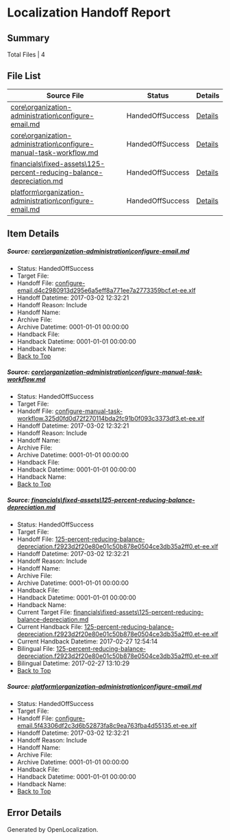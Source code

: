 # <a name='report-top'></a> Localization Handoff Report

## Summary
 Total Files | 4

## File List
 Source File | Status | Details 
 ----------- | ------ | ------- 
 [core\organization-administration\configure-email.md](https://github.com/OpenLocalizationTestOrg/AX-Docs-Sandbox/blob/996e8ca38941025ad40431bfdd9b6fc1ae2136d0/core/organization-administration/configure-email.md) | HandedOffSuccess | [Details](#eb6a149a8d49c1d60d55d56d8d1ffc67e57218cd106)
 [core\organization-administration\configure-manual-task-workflow.md](https://github.com/OpenLocalizationTestOrg/AX-Docs-Sandbox/blob/996e8ca38941025ad40431bfdd9b6fc1ae2136d0/core/organization-administration/configure-manual-task-workflow.md) | HandedOffSuccess | [Details](#c6d328ddb1b773ac77f7f6c6bd286c7d5c2e1af2109)
 [financials\fixed-assets\125-percent-reducing-balance-depreciation.md](https://github.com/OpenLocalizationTestOrg/AX-Docs-Sandbox/blob/996e8ca38941025ad40431bfdd9b6fc1ae2136d0/financials/fixed-assets/125-percent-reducing-balance-depreciation.md) | HandedOffSuccess | [Details](#3bfb270f4fb9df0e5767a907abe5bf549aad420c2813)
 [platform\organization-administration\configure-email.md](https://github.com/OpenLocalizationTestOrg/AX-Docs-Sandbox/blob/edc285a85e478df495bc355c7916f71437703bb4/platform/organization-administration/configure-email.md) | HandedOffSuccess | [Details](#77a1e2f40f125794719fc56241ab1525496b15435116)

## Item Details
##### <a name='eb6a149a8d49c1d60d55d56d8d1ffc67e57218cd106'></a> Source: [core\organization-administration\configure-email.md](https://github.com/OpenLocalizationTestOrg/AX-Docs-Sandbox/blob/996e8ca38941025ad40431bfdd9b6fc1ae2136d0/core/organization-administration/configure-email.md)
* Status: HandedOffSuccess
* Target File: 
* Handoff File: [configure-email.d4c2980913d295e6a5eff8a771ee7a2773359bcf.et-ee.xlf](https://github.com/OpenLocalizationTestOrg/AX-Docs-Sandbox.handoff/blob/b30abf3cc58b8240cd293ad67b56c153c2594a2e/ol-handoff/OpenLocalizationTestOrg/AX-Docs-Sandbox.et-ee/master/do-not-translate/configure-email.d4c2980913d295e6a5eff8a771ee7a2773359bcf.et-ee.xlf)
* Handoff Datetime: 2017-03-02 12:32:21
* Handoff Reason: Include
* Handoff Name: 
* Archive File: 
* Archive Datetime: 0001-01-01 00:00:00
* Handback File: 
* Handback Datetime: 0001-01-01 00:00:00
* Handback Name: 
* [Back to Top](#report-top)

##### <a name='c6d328ddb1b773ac77f7f6c6bd286c7d5c2e1af2109'></a> Source: [core\organization-administration\configure-manual-task-workflow.md](https://github.com/OpenLocalizationTestOrg/AX-Docs-Sandbox/blob/996e8ca38941025ad40431bfdd9b6fc1ae2136d0/core/organization-administration/configure-manual-task-workflow.md)
* Status: HandedOffSuccess
* Target File: 
* Handoff File: [configure-manual-task-workflow.325d0fd0d72f270114bda2fc91b0f093c3373df3.et-ee.xlf](https://github.com/OpenLocalizationTestOrg/AX-Docs-Sandbox.handoff/blob/b30abf3cc58b8240cd293ad67b56c153c2594a2e/ol-handoff/OpenLocalizationTestOrg/AX-Docs-Sandbox.et-ee/master/basic/configure-manual-task-workflow.325d0fd0d72f270114bda2fc91b0f093c3373df3.et-ee.xlf)
* Handoff Datetime: 2017-03-02 12:32:21
* Handoff Reason: Include
* Handoff Name: 
* Archive File: 
* Archive Datetime: 0001-01-01 00:00:00
* Handback File: 
* Handback Datetime: 0001-01-01 00:00:00
* Handback Name: 
* [Back to Top](#report-top)

##### <a name='3bfb270f4fb9df0e5767a907abe5bf549aad420c2813'></a> Source: [financials\fixed-assets\125-percent-reducing-balance-depreciation.md](https://github.com/OpenLocalizationTestOrg/AX-Docs-Sandbox/blob/996e8ca38941025ad40431bfdd9b6fc1ae2136d0/financials/fixed-assets/125-percent-reducing-balance-depreciation.md)
* Status: HandedOffSuccess
* Target File: 
* Handoff File: [125-percent-reducing-balance-depreciation.f2923d2f20e80e01c50b878e0504ce3db35a2ff0.et-ee.xlf](https://github.com/OpenLocalizationTestOrg/AX-Docs-Sandbox.handoff/blob/b30abf3cc58b8240cd293ad67b56c153c2594a2e/ol-handoff/OpenLocalizationTestOrg/AX-Docs-Sandbox.et-ee/master/basic/125-percent-reducing-balance-depreciation.f2923d2f20e80e01c50b878e0504ce3db35a2ff0.et-ee.xlf)
* Handoff Datetime: 2017-03-02 12:32:21
* Handoff Reason: Include
* Handoff Name: 
* Archive File: 
* Archive Datetime: 0001-01-01 00:00:00
* Handback File: 
* Handback Datetime: 0001-01-01 00:00:00
* Handback Name: 
* Current Target File: [financials\fixed-assets\125-percent-reducing-balance-depreciation.md](https://github.com/OpenLocalizationTestOrg/AX-Docs-Sandbox.et-ee/blob/731a10ba9d2c8909240bb44146fb3c003033209f/financials/fixed-assets/125-percent-reducing-balance-depreciation.md)
* Current Handback File: [125-percent-reducing-balance-depreciation.f2923d2f20e80e01c50b878e0504ce3db35a2ff0.et-ee.xlf](https://github.com/OpenLocalizationTestOrg/AX-Docs-Sandbox.handback/blob/8c6f830890318f7b85c0a81e6c0d371129a12fe4/ol-handback/OpenLocalizationTestOrg/AX-Docs-Sandbox.et-ee/master/basic/125-percent-reducing-balance-depreciation.f2923d2f20e80e01c50b878e0504ce3db35a2ff0.et-ee.xlf)
* Current Handback Datetime: 2017-02-27 12:54:14
* Bilingual File: [125-percent-reducing-balance-depreciation.f2923d2f20e80e01c50b878e0504ce3db35a2ff0.et-ee.xlf](https://github.com/OpenLocalizationTestOrg/AX-Docs-Sandbox.handback/blob/8c6f830890318f7b85c0a81e6c0d371129a12fe4/ol-handback/OpenLocalizationTestOrg/AX-Docs-Sandbox.et-ee/master/basic/125-percent-reducing-balance-depreciation.f2923d2f20e80e01c50b878e0504ce3db35a2ff0.et-ee.xlf)
* Bilingual Datetime: 2017-02-27 13:10:29
* [Back to Top](#report-top)

##### <a name='77a1e2f40f125794719fc56241ab1525496b15435116'></a> Source: [platform\organization-administration\configure-email.md](https://github.com/OpenLocalizationTestOrg/AX-Docs-Sandbox/blob/edc285a85e478df495bc355c7916f71437703bb4/platform/organization-administration/configure-email.md)
* Status: HandedOffSuccess
* Target File: 
* Handoff File: [configure-email.5f43306df2c3d6b52873fa8c9ea763fba4d55135.et-ee.xlf](https://github.com/OpenLocalizationTestOrg/AX-Docs-Sandbox.handoff/blob/b30abf3cc58b8240cd293ad67b56c153c2594a2e/ol-handoff/OpenLocalizationTestOrg/AX-Docs-Sandbox.et-ee/master/do-not-translate/configure-email.5f43306df2c3d6b52873fa8c9ea763fba4d55135.et-ee.xlf)
* Handoff Datetime: 2017-03-02 12:32:21
* Handoff Reason: Include
* Handoff Name: 
* Archive File: 
* Archive Datetime: 0001-01-01 00:00:00
* Handback File: 
* Handback Datetime: 0001-01-01 00:00:00
* Handback Name: 
* [Back to Top](#report-top)


## Error Details

Generated by OpenLocalization.
